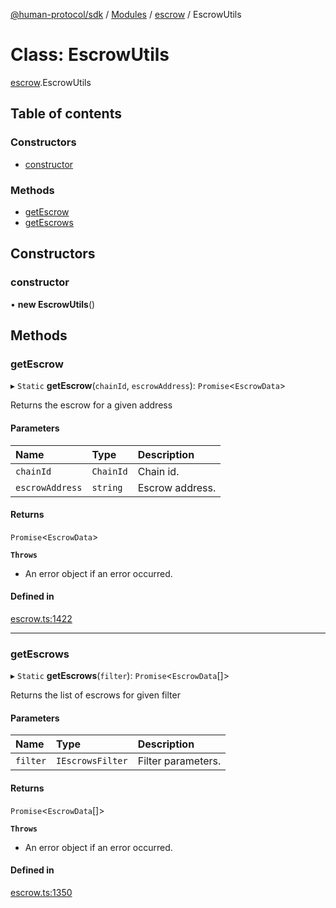 [@human-protocol/sdk](../README.md) / [Modules](../modules.md) / [escrow](../modules/escrow.md) / EscrowUtils

# Class: EscrowUtils

[escrow](../modules/escrow.md).EscrowUtils

## Table of contents

### Constructors

- [constructor](escrow.EscrowUtils.md#constructor)

### Methods

- [getEscrow](escrow.EscrowUtils.md#getescrow)
- [getEscrows](escrow.EscrowUtils.md#getescrows)

## Constructors

### constructor

• **new EscrowUtils**()

## Methods

### getEscrow

▸ `Static` **getEscrow**(`chainId`, `escrowAddress`): `Promise`<`EscrowData`\>

Returns the escrow for a given address

#### Parameters

| Name | Type | Description |
| :------ | :------ | :------ |
| `chainId` | `ChainId` | Chain id. |
| `escrowAddress` | `string` | Escrow address. |

#### Returns

`Promise`<`EscrowData`\>

**`Throws`**

- An error object if an error occurred.

#### Defined in

[escrow.ts:1422](https://github.com/humanprotocol/human-protocol/blob/d45e990c/packages/sdk/typescript/human-protocol-sdk/src/escrow.ts#L1422)

___

### getEscrows

▸ `Static` **getEscrows**(`filter`): `Promise`<`EscrowData`[]\>

Returns the list of escrows for given filter

#### Parameters

| Name | Type | Description |
| :------ | :------ | :------ |
| `filter` | `IEscrowsFilter` | Filter parameters. |

#### Returns

`Promise`<`EscrowData`[]\>

**`Throws`**

- An error object if an error occurred.

#### Defined in

[escrow.ts:1350](https://github.com/humanprotocol/human-protocol/blob/d45e990c/packages/sdk/typescript/human-protocol-sdk/src/escrow.ts#L1350)
